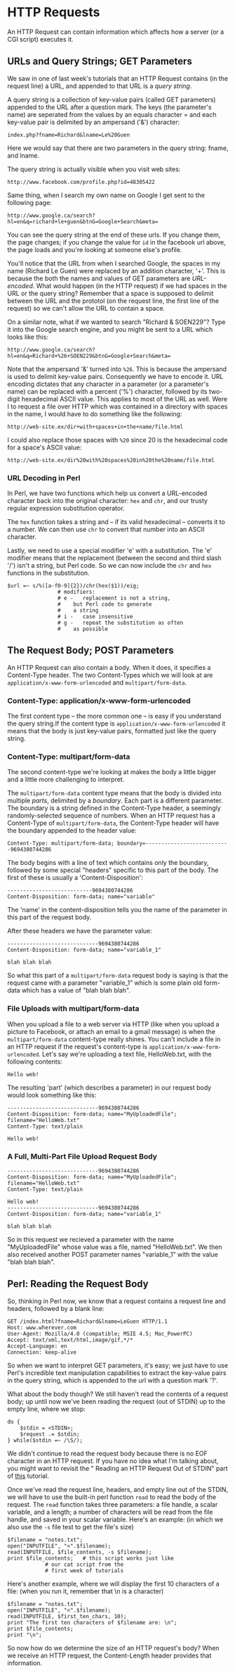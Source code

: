 # HTTP Requests

An HTTP Request can contain information which affects how a server (or a CGI script) executes it.

## URLs and Query Strings; GET Parameters

We saw in one of last week's tutorials that an HTTP Request contains (in the request line) a URL, and appended to that URL is a _query string_.

A query string is a collection of key-value pairs (called GET parameters) appended to the URL after a question mark. The keys (the parameter's name) are seperated from the values by an equals character = and each key-value pair is delimited by an ampersand ('&') character:

    index.php?fname=Richard&lname=Le%20Guen

Here we would say that there are two parameters in the query string: fname, and lname.

The query string is actually visible when you visit web sites:

    http://www.facebook.com/profile.php?id=48305422

Same thing, when I search my own name on Google I get sent to the following page:

    http://www.google.ca/search?hl=en&q=richard+le+guen&btnG=Google+Search&meta=

You can see the query string at the end of these urls. If you change them, the page changes; if you change the value for `id` in the facebook url above, the page loads and you're looking at someone else's profile.

You'll notice that the URL from when I searched Google, the spaces in my name (Richard Le Guen) were replaced by an addition character, '+'. This is because the both the names and values of GET parameters are _URL-encoded_. What would happen (in the HTTP request) if we had spaces in the URL or the query string? Remember that a space is supposed to delimit between the URL and the prototol (on the request line, the first line of the request) so we can't allow the URL to contain a space.

On a similar note, what if we wanted to search "Richard & SOEN229"? Type it into the Google search engine, and you might be sent to a URL which looks like this:

    http://www.google.ca/search?hl=en&q=Richard+%26+SOEN229&btnG=Google+Search&meta=

Note that the ampersand '&' turned into `%26`. This is because the ampersand is used to delimit key-value pairs. Consequently we have to encode it. URL encoding dictates that any character in a parameter (or a parameter's name) can be replaced with a percent ('%') character, followed by its two-digit hexadecimal ASCII value. This applies to most of the URL as well. Were I to request a file over HTTP which was contained in a directory with spaces in the name, I would have to do something like the following:

    http://web-site.ex/dir+with+spaces+in+the+name/file.html

I could also replace those spaces with `%20` since 20 is the hexadecimal code for a space's ASCII value:

    http://web-site.ex/dir%20with%20spaces%20in%20the%20name/file.html

### URL Decoding in Perl

In Perl, we have two functions which help us convert a URL-encoded character back into the original character: `hex` and `chr`, and our trusty regular expression substitution operator.

The `hex` function takes a string and – if its valid hexadecimal – converts it to a number. We can then use `chr` to convert that number into an ASCII character.

Lastly, we need to use a special modifier 'e' with a substitution. The 'e' modifier means that the replacement (between the second and third slash '/') isn't a string, but Perl code. So we can now include the `chr` and `hex` functions in the substitution.

    $url =~ s/%([a-f0-9]{2})/chr(hex($1))/eig;
    				# modifiers:
    				# e -	replacement is not a string,
    				#	 but Perl code to generate
    				#	 a string
    				# i -	case insensitive
    				# g -	repeat the substitution as often
    				#	 as possible

## The Request Body; POST Parameters

An HTTP Request can also contain a body. When it does, it specifies a Content-Type header. The two Content-Types which we will look at are `application/x-www-form-urlencoded` and `multipart/form-data`.

### Content-Type: application/x-www-form-urlencoded

The first content type – the more common one – is easy if you understand the query string.If the content type is `application/x-www-form-urlencoded` it means that the body is just key-value pairs, formatted just like the query string.

### Content-Type: multipart/form-data

The second content-type we're looking at makes the body a little bigger and a little more challenging to interpret.

The `multipart/form-data` content type means that the body is divided into multiple _parts_, delimited by a _boundary_. Each part is a different parameter. The boundary is a string defined in the Content-Type header, a seemingly randomly-selected sequence of numbers. When an HTTP request has a Content-Type of `multipart/form-data`, the Content-Type header will have the boundary appended to the header value:

    Content-Type: multipart/form-data; boundary=---------------------------9694380744286

The body begins with a line of text which contains only the boundary, followed by some special "headers" specific to this part of the body. The first of these is usually a 'Content-Disposition':

    ---------------------------9694380744286
    Content-Disposition: form-data; name="variable"

The 'name' in the content-disposition tells you the name of the parameter in this part of the request body.

After these headers we have the parameter value:

    -----------------------------9694380744286
    Content-Disposition: form-data; name="variable_1"

    blah blah blah

So what this part of a `multipart/form-data` request body is saying is that the request came with a parameter "variable_1" which is some plain old form-data which has a value of "blah blah blah".

### File Uploads with multipart/form-data

When you upload a file to a web server via HTTP (like when you upload a picture to Facebook, or attach an email to a gmail message) is when the `multipart/form-data` content-type really shines. You can't include a file in an HTTP request if the request's content-type is `application/x-www-form-urlencoded`. Let's say we're uploading a text file, HelloWeb.txt, with the following contents:

    Hello web!

The resulting 'part' (which describes a parameter) in our request body would look something like this:

    -----------------------------9694380744286
    Content-Disposition: form-data; name="MyUploadedFile"; filename="HelloWeb.txt"
    Content-Type: text/plain

    Hello web!

### A Full, Multi-Part File Upload Request Body

    -----------------------------9694380744286
    Content-Disposition: form-data; name="MyUploadedFile"; filename="HelloWeb.txt"
    Content-Type: text/plain

    Hello web!
    -----------------------------9694380744286
    Content-Disposition: form-data; name="variable_1"

    blah blah blah

So in this request we recieved a parameter with the name "MyUploadedFile" whose value was a file, named "HelloWeb.txt". We then also received another POST parameter names "variable_1" with the value "blah blah blah".

## Perl: Reading the Request Body

So, thinking in Perl now, we know that a request contains a request line and headers, followed by a blank line:

    GET /index.html?fname=Richard&lname=LeGuen HTTP/1.1
    Host: www.wherever.com
    User-Agent: Mozilla/4.0 (compatible; MSIE 4.5; Mac_PowerPC)
    Accept: text/xml,text/html,image/gif,*/*
    Accept-Language: en
    Connection: keep-alive

So when we want to interpret GET parameters, it's easy; we just have to use Perl's incredible text manipulation capabilities to extract the key-value pairs in the query string, which is appended to the url with a question mark '?'.

What about the body though? We still haven't read the contents of a request body; up until now we've been reading the request (out of STDIN) up to the empty line, where we stop:

    do {
    	$stdin = <STDIN>;
    	$request .= $stdin;
    } while($stdin =~ /\S/);

We didn't continue to read the request body because there is no EOF character in an HTTP request. If you have no idea what I'm talking about, you might want to revisit the " Reading an HTTP Request Out of STDIN" part of [this](/tutoring/soen229/tutorials/http-script) tutorial.

Once we've read the request line, headers, and empty line out of the STDIN, we will have to use the built-in perl function `read` to read the body of the request. The `read` function takes three parameters: a file handle, a scalar variable, and a length; a number of characters will be read from the file handle, and saved in your scalar variable. Here's an example: (in which we also use the `-s` file test to get the file's size)

    $filename = "notes.txt";
    open("INPUTFILE", "<".$filename);
    read(INPUTFILE, $file_contents, -s $filename);
    print $file_contents;	# this script works just like
    			# our cat script from the
    			# first week of tutorials

Here's another example, where we will display the first 10 characters of a file: (when you run it, remember that \n is a character)

    $filename = "notes.txt";
    open("INPUTFILE", "<".$filename);
    read(INPUTFILE, $first_ten_chars, 10);
    print "The first ten characters of $filename are: \n";
    print $file_contents;
    print "\n";

So now how do we determine the size of an HTTP request's body? When we receive an HTTP request, the Content-Length header provides that information.
